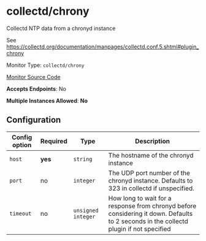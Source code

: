 <!--- GENERATED BY gomplate from scripts/docs/monitor-page.md.tmpl --->

# collectd/chrony

Collectd NTP data from a chronyd instance

See https://collectd.org/documentation/manpages/collectd.conf.5.shtml#plugin_chrony


Monitor Type: `collectd/chrony`

[Monitor Source Code](https://github.com/signalfx/signalfx-agent/tree/master/internal/monitors/collectd/chrony)

**Accepts Endpoints**: No

**Multiple Instances Allowed**: **No**

## Configuration

| Config option | Required | Type | Description |
| --- | --- | --- | --- |
| `host` | **yes** | `string` | The hostname of the chronyd instance |
| `port` | no | `integer` | The UDP port number of the chronyd instance.  Defaults to 323 in collectd if unspecified. |
| `timeout` | no | `unsigned integer` | How long to wait for a response from chronyd before considering it down. Defaults to 2 seconds in the collectd plugin if not specified |






